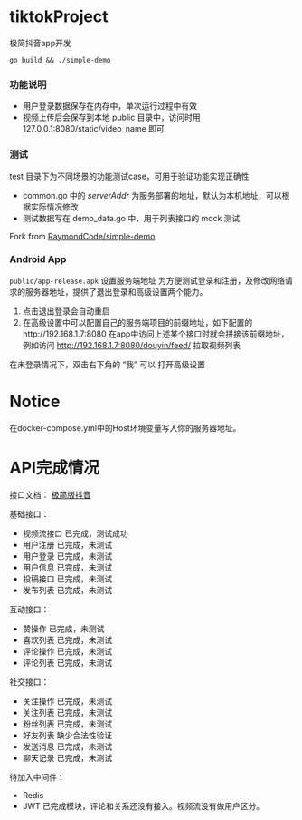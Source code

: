# tiktokProject

极简抖音app开发

```shell
go build && ./simple-demo
```

### 功能说明

* 用户登录数据保存在内存中，单次运行过程中有效
* 视频上传后会保存到本地 public 目录中，访问时用 127.0.0.1:8080/static/video_name 即可

### 测试

test 目录下为不同场景的功能测试case，可用于验证功能实现正确性

- common.go 中的 _serverAddr_ 为服务部署的地址，默认为本机地址，可以根据实际情况修改
- 测试数据写在 demo_data.go 中，用于列表接口的 mock 测试

Fork from [RaymondCode/simple-demo](https://tiktok-go)

### Android App

`public/app-release.apk` 设置服务端地址
为方便测试登录和注册，及修改网络请求的服务器地址，提供了退出登录和高级设置两个能力。

1. 点击退出登录会自动重启
2. 在高级设置中可以配置自己的服务端项目的前缀地址，如下配置的http://192.168.1.7:8080
   在app中访问上述某个接口时就会拼接该前缀地址，例如访问 http://192.168.1.7:8080/douyin/feed/ 拉取视频列表

在未登录情况下，双击右下角的 “我” 可以 打开高级设置

# Notice

在docker-compose.yml中的Host环境变量写入你的服务器地址。

# API完成情况

接口文档： [极简版抖音](https://www.apifox.cn/apidoc/shared-09d88f32-0b6c-4157-9d07-a36d32d7a75c/)

基础接口：

* 视频流接口   已完成，测试成功
* 用户注册     已完成，未测试
* 用户登录     已完成，未测试
* 用户信息     已完成，未测试
* 投稿接口     已完成，未测试
* 发布列表     已完成，未测试

互动接口：

* 赞操作       已完成，未测试
* 喜欢列表     已完成，未测试
* 评论操作     已完成，未测试
* 评论列表     已完成，未测试

社交接口：

* 关注操作     已完成，未测试
* 关注列表     已完成，未测试
* 粉丝列表     已完成，未测试
* 好友列表     缺少合法性验证
* 发送消息     已完成，未测试
* 聊天记录     已完成，未测试

待加入中间件：

* Redis
* JWT          已完成模块，评论和关系还没有接入。视频流没有做用户区分。